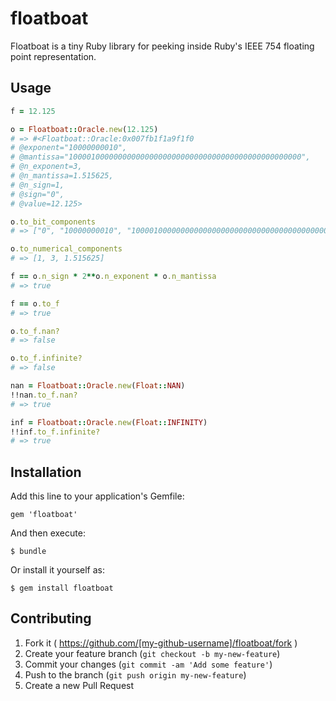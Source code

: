 # floatboat

Floatboat is a tiny Ruby library for peeking inside Ruby's IEEE 754 floating point representation.

## Usage

```ruby
f = 12.125

o = Floatboat::Oracle.new(12.125)
# => #<Floatboat::Oracle:0x007fb1f1a9f1f0
# @exponent="10000000010",
# @mantissa="1000010000000000000000000000000000000000000000000000",
# @n_exponent=3,
# @n_mantissa=1.515625,
# @n_sign=1,
# @sign="0",
# @value=12.125>

o.to_bit_components
# => ["0", "10000000010", "1000010000000000000000000000000000000000000000000000"]

o.to_numerical_components
# => [1, 3, 1.515625]

f == o.n_sign * 2**o.n_exponent * o.n_mantissa
# => true

f == o.to_f
# => true

o.to_f.nan?
# => false

o.to_f.infinite?
# => false

nan = Floatboat::Oracle.new(Float::NAN)
!!nan.to_f.nan?
# => true

inf = Floatboat::Oracle.new(Float::INFINITY)
!!inf.to_f.infinite?
# => true
```


## Installation

Add this line to your application's Gemfile:

    gem 'floatboat'

And then execute:

    $ bundle

Or install it yourself as:

    $ gem install floatboat

## Contributing

1. Fork it ( https://github.com/[my-github-username]/floatboat/fork )
2. Create your feature branch (`git checkout -b my-new-feature`)
3. Commit your changes (`git commit -am 'Add some feature'`)
4. Push to the branch (`git push origin my-new-feature`)
5. Create a new Pull Request
